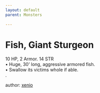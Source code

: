 ```yaml
---
layout: default
parent: Monsters 
   
--- 
```

# Fish, Giant Sturgeon
10 HP, 2 Armor.   14 STR  
• Huge, 30’ long, aggressive armored fish.  
• Swallow its victims whole if able.  
.  




author: [xenio](https://xenioinabottle.blogspot.com/2021/02/classic-monsters-for-cairnito-part-1.html) 


